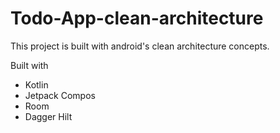# Todo-App-clean-architecture

This project is built with android's clean architecture concepts.

Built with
- Kotlin
- Jetpack Compos
- Room
- Dagger Hilt
